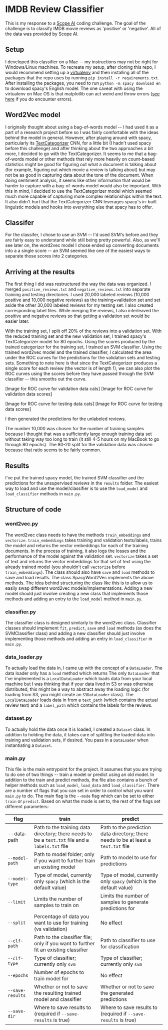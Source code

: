 # IMDB Review Classifier

This is my response to a [Scope AI](https://www.getscopeai.com/) coding challenge. The goal of the challenge is to classify IMDB movie reviews as 'positive' or 'negative'. All of the data was provided by Scope AI.

## Setup
I developed this classifier on a Mac -- my instructions may not be right for Windows/Linux machines.
To recreate my setup, after cloning this repo, I would recommend setting up a [virtualenv](https://virtualenv.pypa.io/en/stable/) and then installing all of the packages that the repo uses by running `pip install -r requirements.txt`. After installing the packages, you need to run `python -m spacy download en` to download spacy's English model. The one caveat with using the virtualenv on Mac OS is that matplotlib can act weird and throw errors ([see here](https://matplotlib.org/faq/osx_framework.html#osxframework-faq) if you do encounter errors).

## Word2Vec model

I originally thought about using a bag-of-words model -- I had used it as a part of a research project before so I was fairly comfortable with the ideas behind the model in general. However, after playing around with spacy, particularly its [TextCategorizer](https://spacy.io/api/textcategorizer) CNN, for a little bit (I hadn't used spacy before this challenge) and after thinking about the two approaches a bit more, I decided to go with the TextCategorizer.
It seems to me that a bag-of-words model or other methods that rely more heavily on count-based statistics might be good for figuring out what a document is talking about (for example, figuring out which movie a review is talking about) but may not be as good in capturing data about the tone of the document. When doing sentiment analysis, it seems like other information that would be harder to capture with a bag-of-words model would also be important. With this in mind, I decided to use the TextCategorizer model which seemed much more capable of capturing more complex relationships within the text. It also didn't hurt that the TextCategorizer CNN leverages spacy's in-built linguistic models and hooks into everything else that spacy has to offer.

## Classifer
For the classifer, I chose to use an SVM -- I'd used SVM's before and they are fairly easy to understand while still being pretty powerful. Also, as we'll see later on, the word2vec model I chose ended up converting documents into a a single score -- an SVM seemed like one of the easiest ways to separate those scores into 2 categories.

## Arriving at the results

The first thing I did was restructured the way the data was organized. I merged `positive_reviews.txt` and `negative_reviews.txt` into separate training and testing directories. I used 20,000 labeled reviews (10,000 positive and 10,000 negative reviews) as the training+validation set and set aside the other 30,000 labeled reviews for my testing set. I also created corresponding label files. While merging the reviews, I also interleaved the positive and negative reviews so that getting a validation set would be easier later.

With the training set, I split off 20% of the reviews into a validation set. With the reduced training set and the new validation set, I trained spacy's TextCategorizer model for 80 epochs. Using the scores produced by the trained categorizer for the training set, I trained an SVM classifier. Using the trained word2vec model and the trained classifier, I calculated the area under the ROC curves for the predictions for the validation sets and testing sets. Something to note here is that since the TextCategorizer produces a single score for each review (the vector is of length 1), we can also plot the ROC curves using the scores before they have passed through the SVM classifier -- this smooths out the curve.

[Image for ROC curve for validation data cats]
[Image for ROC curve for validation data scores]

[Image for ROC curve for testing data cats]
[Image for ROC curve for testing data scores]

I then generated the predictions for the unlabeled reviews.

The number 10,000 was chosen for the number of training samples because I thought that was a sufficiently large enough training data set without taking way too long to train (it still 4-5 hours on my MacBook to go through 80 epochs). The 80-20 split for the validation data was chosen because that ratio seems to be fairly common.

## Results
I've put the trained spacy model, the trained SVM classifier and the predictions for the unsupervised reviews in the `results` folder. The easiest way to load and use the model/classifier is to use the `load_model` and `load_classifier` methods in `main.py`.

## Structure of code

### word2vec.py
The word2vec class needs to have the methods `train_embeddings` and `vectorize`. `train_embeddings` takes training and validation texts/labels, trains the model and returns the vector embeddings for each of the training documents. In the process of training, it also logs the losses and the performance of the model against the validation set. `vectorize` takes a set of text and returns the vector embeddings for that set of text using the already trained model (you shouldn't call `vectorize` before `train_embeddings`). The class should also have `save` and `load` methods to save and load results. The class SpacyWord2Vec implements the above methods. The idea behind structuring the class like this is to allow us to easily swap different word2vec models/implementations. Adding a new model should just involve creating a new class that implements those methods and adding an entry to the `load_model` method in `main.py`.

### classifier.py

The classifier class is designed similarly to the word2vec class. Classifier classes should implement `fit`, `predict`, `save` and `load` methods (as does the SVMClassifier class) and adding a new classifier should just involve implementing those methods and adding an entry in `load_classifier` in `main.py`.

### data_loader.py

To actually load the data in, I came up with the concept of a `DataLoader`. The data loader only has a `load` method which returns The only `DataLoader` that I've implemented is a `LocalDataLoader` which loads data from your local machine but I was thinking that if your data lived in S3 or was otherwise distributed, this might be a way to abstract away the loading logic (for loading from S3, you might create an `S3DataLoader` class). The `LocalDataLoader` loads data in from a `text_path` (which contains the actual review text) and a `label_path` which contains the labels for the reviews.

### dataset.py

To actually hold the data once it is loaded, I created a `Dataset` class. In addition to holding the data, it takes care of splitting the loaded data into training and validation sets, if desired. You pass in a `DataLoader` when instantiating a `Dataset`.

### main.py

This file is the main entrypoint for the project. It assumes that you are trying to do one of two things -- train a model or predict using an old model. In addition to the train and predict methods, the file also contains a bunch of helper methods such as `load_model`, `load_data` and `load_classifier`. There are a number of flags that you can set in order to control what you want `main.py` to do. The main flag is the `--mode` flag which can be set to either `train` or `predict`. Based on what the mode is set to, the rest of the flags set different parameters:

| flag | train | predict |
| ---------------- | ----------------------------------------- | ------------------------------------------ |
| --data-path | Path to the training data directory; there needs to be a `text.txt` file and a `labels.txt` file | Path to the prediction data directory; there needs to be at least a `text.txt` file |
| `--model-path` | Path to model folder; only if you want to further train an existing model | Path to model to use for predictions |
| `--model-type` | Type of model, currently only `spacy` (which is the default value)| Type of model, currently only `spacy` (which is the default value) |
| `--limit` | Limits the number of samples to train on | Limits the number of samples to generate predictions for |
| `--split` | Percentage of data you want to use for training (vs validation) | No effect |
| `--clf-path` | Path to the classifier file; only if you want to further fit an existing classifier | Path to classifier to use for classification |
| `--clf-type` | Type of classifier; currently only `svm` | Type of classifier; currently only `svm` |
| `--epochs` | Number of epochs to train model for | No effect |
| `--save-results` | Whether or not to save the resulting trained model and classifier | Whether or not to save the generated predictions |
| `--save-dir` | Where to save results to (required if `--save-results` is true) | Where to save results to (required if `--save-results` is true) |
